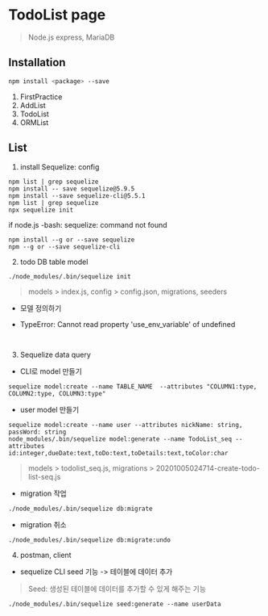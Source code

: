 # TodoList page
> Node.js express, MariaDB

## Installation
```sh
npm install <package> --save
```

1. FirstPractice
2. AddList
3. TodoList
4. ORMList

List
-----
1. install Sequelize: config
```
npm list | grep sequelize
npm install -- save sequelize@5.9.5
npm install --save sequelize-cli@5.5.1
npm list | grep sequelize
npx sequelize init
```

if node.js
-bash: sequelize: command not found
```
npm install --g or --save sequelize
npm --g or --save sequelize-cli
```

2. todo DB table model
```
./node_modules/.bin/sequelize init
```
> models > index.js, config > config.json, migrations, seeders

  - 모델 정의하기

  + TypeError: Cannot read property 'use_env_variable' of undefined
```sh
  
```

3. Sequelize data query
  - CLI로 model 만들기
```
sequelize model:create --name TABLE_NAME  --attributes "COLUMN1:type, COLUMN2:type, COLUMN3:type"
```
  - user model 만들기
```
sequelize model:create --name user --attributes nickName: string, passWord: string
node_modules/.bin/sequelize model:generate --name TodoList_seq --attributes id:integer,dueDate:text,toDo:text,toDetails:text,toColor:char
```
> models > todolist_seq.js, migrations > 20201005024714-create-todo-list-seq.js

  - migration 작업
```
./node_modules/.bin/sequelize db:migrate
```
  - migration 취소
```
./node_modules/.bin/sequelize db:migrate:undo
```

4. postman, client
  - sequelize CLI seed 기능 -> 테이블에 데이터 추가
  > Seed: 생성된 테이블에 데이터를 추가할 수 있게 해주는 기능
```
./node_modules/.bin/sequelize seed:generate --name userData
```
